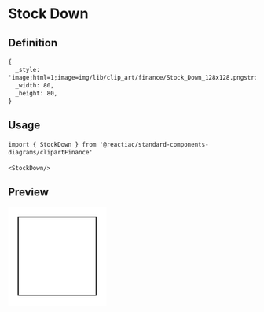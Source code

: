 # Stock Down

## Definition

```
{
  _style: 'image;html=1;image=img/lib/clip_art/finance/Stock_Down_128x128.pngstrokeColor=none;',
  _width: 80,
  _height: 80,
}
```

## Usage

```
import { StockDown } from '@reactiac/standard-components-diagrams/clipartFinance'

<StockDown/>
```

## Preview

<img src="./stock-down.png" width="200"/>
